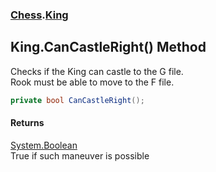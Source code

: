 ### [Chess](Chess.md 'Chess').[King](Chess.King.md 'Chess.King')

## King.CanCastleRight() Method

Checks if the King can castle to the G file.  
Rook must be able to move to the F file.

```csharp
private bool CanCastleRight();
```

#### Returns
[System.Boolean](https://docs.microsoft.com/en-us/dotnet/api/System.Boolean 'System.Boolean')  
True if such maneuver is possible